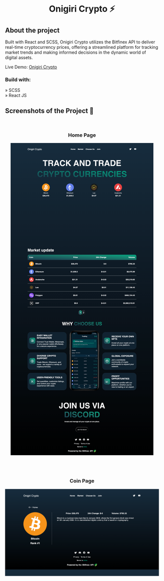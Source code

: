<h1 align='center'>Onigiri Crypto ⚡️</h1>

<h2>About the project</h2>

<p>Built with React and SCSS, Onigiri Crypto utilizes the Bitfinex API to deliver real-time cryptocurrency prices, offering a streamlined platform for tracking market trends and making informed decisions in the dynamic world of digital assets.</p>

Live Demo: <a href='https://onigiri-crypto.netlify.app'>Onigiri Crypto</a>

<h3>Build with:</h3>

» SCSS <br>
» React JS

<h2>Screenshots of the Project 📸</h2>
<br>
<h3 align='center'>Home Page</h3>

<div align='center'>
<img src='https://github.com/OnigiriKing/my-new-portfolio/blob/main/src/pages/MyWorks/data/img/onigiriCrypto/onigiriCrypto.png'/>
</div>

<br><br>
<h3 align='center'>Coin Page</h3>

<div align='center'>
<img src='https://github.com/OnigiriKing/my-new-portfolio/blob/main/src/pages/MyWorks/data/img/onigiriCrypto/onigiriCrypto-coin.png'/>

